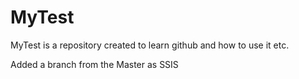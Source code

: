 # MyTest


MyTest is a repository created to learn github and how to use it etc.

Added a branch from the Master as SSIS
